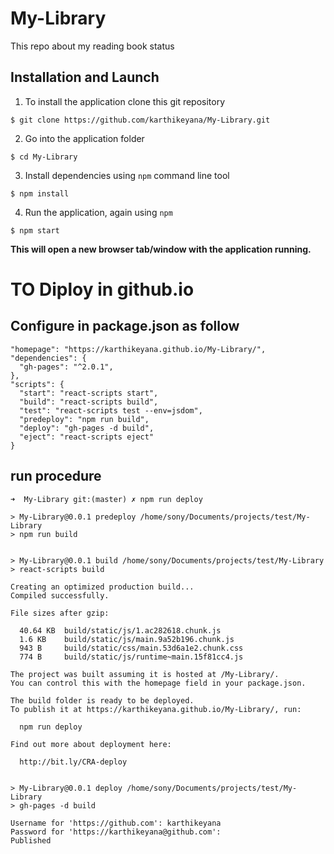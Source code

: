 # My-Library
This repo about my reading book status

## Installation and Launch

1. To install the application clone this git repository

```
$ git clone https://github.com/karthikeyana/My-Library.git
```

2. Go into the application folder

```
$ cd My-Library
```

3. Install dependencies using `npm` command line tool

```
$ npm install
```

4. Run the application, again using `npm`

```
$ npm start
```

**This will open a new browser tab/window with the application running.**

TO Diploy in github.io
======================

## Configure in package.json as follow

```
"homepage": "https://karthikeyana.github.io/My-Library/",
"dependencies": {
  "gh-pages": "^2.0.1",
},
"scripts": {
  "start": "react-scripts start",
  "build": "react-scripts build",
  "test": "react-scripts test --env=jsdom",
  "predeploy": "npm run build",
  "deploy": "gh-pages -d build",
  "eject": "react-scripts eject"
}
```
## run procedure

```
➜  My-Library git:(master) ✗ npm run deploy        

> My-Library@0.0.1 predeploy /home/sony/Documents/projects/test/My-Library
> npm run build


> My-Library@0.0.1 build /home/sony/Documents/projects/test/My-Library
> react-scripts build

Creating an optimized production build...
Compiled successfully.

File sizes after gzip:

  40.64 KB  build/static/js/1.ac282618.chunk.js
  1.6 KB    build/static/js/main.9a52b196.chunk.js
  943 B     build/static/css/main.53d6a1e2.chunk.css
  774 B     build/static/js/runtime~main.15f81cc4.js

The project was built assuming it is hosted at /My-Library/.
You can control this with the homepage field in your package.json.

The build folder is ready to be deployed.
To publish it at https://karthikeyana.github.io/My-Library/, run:

  npm run deploy

Find out more about deployment here:

  http://bit.ly/CRA-deploy


> My-Library@0.0.1 deploy /home/sony/Documents/projects/test/My-Library
> gh-pages -d build

Username for 'https://github.com': karthikeyana
Password for 'https://karthikeyana@github.com':
Published

```
